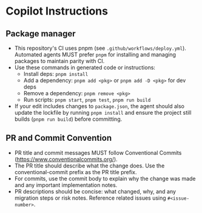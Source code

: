 # Copilot Instructions

## Package manager

- This repository's CI uses pnpm (see `.github/workflows/deploy.yml`). Automated agents MUST prefer `pnpm` for installing and managing packages to maintain parity with CI.
- Use these commands in generated code or instructions:
  - Install deps: `pnpm install`
  - Add a dependency: `pnpm add <pkg>` or `pnpm add -D <pkg>` for dev deps
  - Remove a dependency: `pnpm remove <pkg>`
  - Run scripts: `pnpm start`, `pnpm test`, `pnpm run build`
- If your edit includes changes to `package.json`, the agent should also update the lockfile by running `pnpm install` and ensure the project still builds (`pnpm run build`) before committing.

## PR and Commit Convention

- PR title and commit messages MUST follow Conventional Commits (https://www.conventionalcommits.org/).
- The PR title should describe what the change does. Use the conventional-commit prefix as the PR title prefix.
- For commits, use the commit body to explain why the change was made and any important implementation notes.
- PR descriptions should be concise: what changed, why, and any migration steps or risk notes. Reference related issues using `#<issue-number>`.
